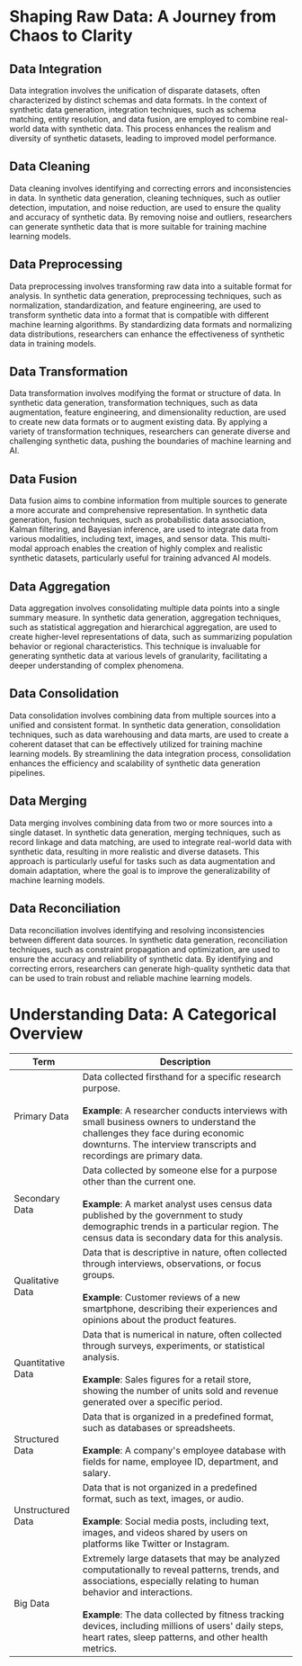 # Shaping Raw Data: A Journey from Chaos to Clarity


## Data Integration

Data integration involves the unification of disparate datasets, often characterized by distinct schemas and data formats. In the context of synthetic data generation, integration techniques, such as schema matching, entity resolution, and data fusion, are employed to combine real-world data with synthetic data. This process enhances the realism and diversity of synthetic datasets, leading to improved model performance.


## Data Cleaning
Data cleaning involves identifying and correcting errors and inconsistencies in data. In synthetic data generation, cleaning techniques, such as outlier detection, imputation, and noise reduction, are used to ensure the quality and accuracy of synthetic data. By removing noise and outliers, researchers can generate synthetic data that is more suitable for training machine learning models.

## Data Preprocessing
Data preprocessing involves transforming raw data into a suitable format for analysis. In synthetic data generation, preprocessing techniques, such as normalization, standardization, and feature engineering, are used to transform synthetic data into a format that is compatible with different machine learning algorithms. By standardizing data formats and normalizing data distributions, researchers can enhance the effectiveness of synthetic data in training models.

## Data Transformation
Data transformation involves modifying the format or structure of data. In synthetic data generation, transformation techniques, such as data augmentation, feature engineering, and dimensionality reduction, are used to create new data formats or to augment existing data. By applying a variety of transformation techniques, researchers can generate diverse and challenging synthetic data, pushing the boundaries of machine learning and AI.

## Data Fusion
Data fusion aims to combine information from multiple sources to generate a more accurate and comprehensive representation. In synthetic data generation, fusion techniques, such as probabilistic data association, Kalman filtering, and Bayesian inference, are used to integrate data from various modalities, including text, images, and sensor data. This multi-modal approach enables the creation of highly complex and realistic synthetic datasets, particularly useful for training advanced AI models.

## Data Aggregation
Data aggregation involves consolidating multiple data points into a single summary measure. In synthetic data generation, aggregation techniques, such as statistical aggregation and hierarchical aggregation, are used to create higher-level representations of data, such as summarizing population behavior or regional characteristics. This technique is invaluable for generating synthetic data at various levels of granularity, facilitating a deeper understanding of complex phenomena.

## Data Consolidation
Data consolidation involves combining data from multiple sources into a unified and consistent format. In synthetic data generation, consolidation techniques, such as data warehousing and data marts, are used to create a coherent dataset that can be effectively utilized for training machine learning models. By streamlining the data integration process, consolidation enhances the efficiency and scalability of synthetic data generation pipelines.

## Data Merging
Data merging involves combining data from two or more sources into a single dataset. In synthetic data generation, merging techniques, such as record linkage and data matching, are used to integrate real-world data with synthetic data, resulting in more realistic and diverse datasets. This approach is particularly useful for tasks such as data augmentation and domain adaptation, where the goal is to improve the generalizability of machine learning models.

## Data Reconciliation
Data reconciliation involves identifying and resolving inconsistencies between different data sources. In synthetic data generation, reconciliation techniques, such as constraint propagation and optimization, are used to ensure the accuracy and reliability of synthetic data. By identifying and correcting errors, researchers can generate high-quality synthetic data that can be used to train robust and reliable machine learning models.



# Understanding Data: A Categorical Overview



| Term | Description |
|---|---|
| Primary Data | Data collected firsthand for a specific research purpose. <br><br>**Example**: A researcher conducts interviews with small business owners to understand the challenges they face during economic downturns. The interview transcripts and recordings are primary data.|
| Secondary Data | Data collected by someone else for a purpose other than the current one. <br><br>**Example**: A market analyst uses census data published by the government to study demographic trends in a particular region. The census data is secondary data for this analysis.|
| Qualitative Data | Data that is descriptive in nature, often collected through interviews, observations, or focus groups. <br><br>**Example**: Customer reviews of a new smartphone, describing their experiences and opinions about the product features.|
| Quantitative Data | Data that is numerical in nature, often collected through surveys, experiments, or statistical analysis. <br><br>**Example**: Sales figures for a retail store, showing the number of units sold and revenue generated over a specific period.|
| Structured Data | Data that is organized in a predefined format, such as databases or spreadsheets. <br><br>**Example**: A company's employee database with fields for name, employee ID, department, and salary.|
| Unstructured Data | Data that is not organized in a predefined format, such as text, images, or audio. <br><br>**Example**: Social media posts, including text, images, and videos shared by users on platforms like Twitter or Instagram.|
| Big Data | Extremely large datasets that may be analyzed computationally to reveal patterns, trends, and associations, especially relating to human behavior and interactions. <br><br>**Example**: The data collected by fitness tracking devices, including millions of users' daily steps, heart rates, sleep patterns, and other health metrics.|
